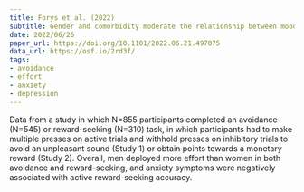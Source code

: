 ```yaml
---
title: Forys et al. (2022)
subtitle: Gender and comorbidity moderate the relationship between mood disorder symptoms and effortful avoidance performance
date: 2022/06/26
paper_url: https://doi.org/10.1101/2022.06.21.497075
data_url: https://osf.io/2rd3f/
tags:
- avoidance
- effort
- anxiety
- depression
---
```


Data from a study in which N=855 participants completed an avoidance- (N=545) or reward-seeking (N=310) task, in which participants had to make multiple presses on active trials and withhold presses on inhibitory trials to avoid an unpleasant sound (Study 1) or obtain points towards a monetary reward (Study 2). Overall, men deployed more effort than women in both avoidance and reward-seeking, and anxiety symptoms were negatively associated with active reward-seeking accuracy.
